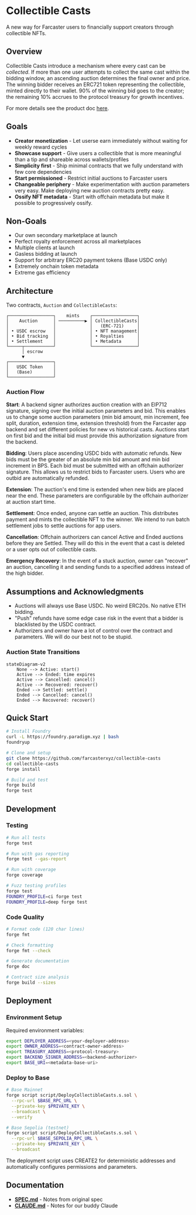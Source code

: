 # Collectible Casts

A new way for Farcaster users to financially support creators through collectible NFTs.

## Overview

Collectible Casts introduce a mechanism where every cast can be _collected_. If more than one user attempts to collect the same cast within the bidding window, an ascending auction determines the final owner and price. The winning bidder receives an ERC721 token representing the collectible, minted directly to their wallet. 90% of the winning bid goes to the creator; the remaining 10% accrues to the protocol treasury for growth incentives.

For more details see the product doc [here](https://farcasterhq.notion.site/Collectibles-2306a6c0c10180d7a917c24892662a3c).

## Goals

- **Creator monetization** - Let userse earn immediately without waiting for weekly reward cycles
- **Showcase support** - Give users a collectible that is more meaningful than a tip and shareable across wallets/profiles
- **Simplicity first** - Ship minimal contracts that we fully understand with few core dependencies
- **Start permissioned** - Restrict initial auctions to Farcaster users
- **Changeable periphery** - Make experimentation with auction parameters very easy. Make deploying new auction contracts pretty easy.
- **Ossify NFT metadata** - Start with offchain metadata but make it possible to progressively ossify.

## Non-Goals

- Our own secondary marketplace at launch
- Perfect royalty enforcement across all marketplaces
- Multiple clients at launch
- Gasless bidding at launch
- Support for arbitrary ERC20 payment tokens (Base USDC only)
- Extremely onchain token metadata
- Extreme gas efficiency

## Architecture

Two contracts, `Auction` and `CollectibleCasts`:

```
┌─────────────────┐    mints    ┌─────────────────┐
│    Auction      │ ──────────▶ │ CollectibleCasts│
│                 │             │   (ERC-721)     │
│ • USDC escrow   │             │ • NFT management│
│ • Bid tracking  │             │ • Royalties     │
│ • Settlement    │             │ • Metadata      │
└─────┬───────────┘             └─────────────────┘
      │ escrow
      ▼
┌─────────────────┐
│   USDC Token    │
│   (Base)        │
└─────────────────┘
```

### Auction Flow

**Start**:
A backend signer authorizes auction creation with an EIP712 signature, signing over the initial auction parameters and bid. This enables us to change some auction parameters (min bid amount, min increment, fee split, duration, extension time, extension threshold) from the Farcaster app backend and set different policies for new vs historical casts. Auctions start on first bid and the initial bid must provide this authorization signature from the backend.

**Bidding**:
Users place ascending USDC bids with automatic refunds. New bids must be the greater of an absolute min bid amount and min bid increment in BPS. Each bid must be submitted with an offchain authorizer signature. This allows us to restrict bids to Farcaster users. Users who are outbid are automatically refunded.

**Extension**:
The auction's end time is extended when new bids are placed near the end. These parameters are configurable by the offchain authorizer at auction start time.

**Settlement**:
Once ended, anyone can settle an auction. This distributes payment and mints the collectible NFT to the winner. We intend to run batch settlement jobs to settle auctions for app users.

**Cancellation**:
Offchain authorizers can cancel Active and Ended auctions before they are Settled. They will do this in the event that a cast is deleted or a user opts out of collectible casts.

**Emergency Recovery**:
In the event of a stuck auction, owner can "recover" an auction, cancelling it and sending funds to a specified address instead of the high bidder.

## Assumptions and Acknowledgments

- Auctions will always use Base USDC. No weird ERC20s. No native ETH bidding.
- "Push" refunds have some edge case risk in the event that a bidder is blacklisted by the USDC contract.
- Authorizers and owner have a lot of control over the contract and parameters. We will do our best not to be stupid.

### Auction State Transitions

```mermaid
stateDiagram-v2
    None --> Active: start()
    Active --> Ended: time expires
    Active --> Cancelled: cancel()
    Active --> Recovered: recover()
    Ended --> Settled: settle()
    Ended --> Cancelled: cancel()
    Ended --> Recovered: recover()
```

## Quick Start

```bash
# Install Foundry
curl -L https://foundry.paradigm.xyz | bash
foundryup

# Clone and setup
git clone https://github.com/farcasterxyz/collectible-casts
cd collectible-casts
forge install

# Build and test
forge build
forge test
```

## Development

### Testing

```bash
# Run all tests
forge test

# Run with gas reporting
forge test --gas-report

# Run with coverage
forge coverage

# Fuzz testing profiles
forge test
FOUNDRY_PROFILE=ci forge test
FOUNDRY_PROFILE=deep forge test
```

### Code Quality

```bash
# Format code (120 char lines)
forge fmt

# Check formatting
forge fmt --check

# Generate documentation
forge doc

# Contract size analysis
forge build --sizes
```

## Deployment

### Environment Setup

Required environment variables:

```bash
export DEPLOYER_ADDRESS=<your-deployer-address>
export OWNER_ADDRESS=<contract-owner-address>
export TREASURY_ADDRESS=<protocol-treasury>
export BACKEND_SIGNER_ADDRESS=<backend-authorizer>
export BASE_URI=<metadata-base-uri>
```

### Deploy to Base

```bash
# Base Mainnet
forge script script/DeployCollectibleCasts.s.sol \
  --rpc-url $BASE_RPC_URL \
  --private-key $PRIVATE_KEY \
  --broadcast \
  --verify

# Base Sepolia (testnet)
forge script script/DeployCollectibleCasts.s.sol \
  --rpc-url $BASE_SEPOLIA_RPC_URL \
  --private-key $PRIVATE_KEY \
  --broadcast
```

The deployment script uses CREATE2 for deterministic addresses and automatically configures permissions and parameters.

## Documentation

- **[SPEC.md](./SPEC.md)** - Notes from original spec
- **[CLAUDE.md](./CLAUDE.md)** - Notes for our buddy Claude
